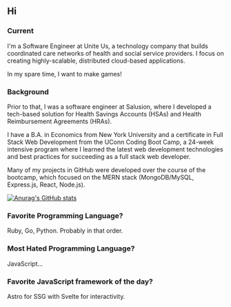## Hi
### Current
I'm a Software Engineer at Unite Us, a technology company that builds coordinated care networks of health and social service providers. I focus on creating highly-scalable, distributed cloud-based applications.

In my spare time, I want to make games!

### Background
Prior to that, I was a software engineer at Salusion, where I developed a tech-based solution for Health Savings Accounts (HSAs) and Health Reimbursement Agreements (HRAs).

I have a B.A. in Economics from New York University and a certificate in Full Stack Web Development from the UConn Coding Boot Camp, a 24-week intensive program where I learned the latest web development technologies and best practices for succeeding as a full stack web developer. 

Many of my projects in GitHub were developed over the course of the bootcamp, which focused on the MERN stack (MongoDB/MySQL, Express.js, React, Node.js).

[![Anurag's GitHub stats](https://github-readme-stats.chimid.com?username=moojigc&theme=radical&count_private=true)](https://github.com/anuraghazra/github-readme-stats)

### Favorite Programming Language?
Ruby, Go, Python. Probably in that order.

### Most Hated Programming Language?
JavaScript...

### Favorite JavaScript framework of the day?
Astro for SSG with Svelte for interactivity.
